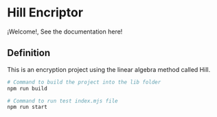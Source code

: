 # Hill Encriptor

¡Welcome!, See the documentation here!


## Definition

This is an encryption project using the linear algebra method called Hill.

```bash
# Command to build the project into the lib folder
npm run build

# Command to run test index.mjs file
npm run start
```